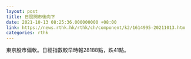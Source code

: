 ```yaml
---
layout: post
title: 日股開市後向下
date: 2021-10-13 08:25:36.000000000 +08:00
link: https://news.rthk.hk/rthk/ch/component/k2/1614995-20211013.htm
categories: rthk
---
```


東京股市偏軟。日經指數較早時報28188點，跌41點。
